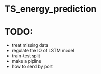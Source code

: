 # TS_energy_prediction

# TODO:
* treat missing data
* regulate the IO of LSTM model
* train-test split
* make a pipline
* how to send by port
